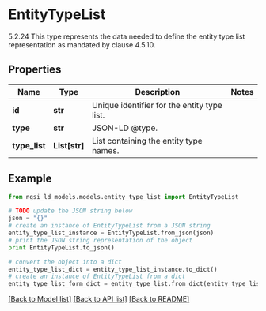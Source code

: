 # EntityTypeList

5.2.24 This type represents the data needed to define the entity type list representation as mandated by clause 4.5.10. 

## Properties

Name | Type | Description | Notes
------------ | ------------- | ------------- | -------------
**id** | **str** | Unique identifier for the entity type list.  | 
**type** | **str** | JSON-LD @type.  | 
**type_list** | **List[str]** | List containing the entity type names.  | 

## Example

```python
from ngsi_ld_models.models.entity_type_list import EntityTypeList

# TODO update the JSON string below
json = "{}"
# create an instance of EntityTypeList from a JSON string
entity_type_list_instance = EntityTypeList.from_json(json)
# print the JSON string representation of the object
print EntityTypeList.to_json()

# convert the object into a dict
entity_type_list_dict = entity_type_list_instance.to_dict()
# create an instance of EntityTypeList from a dict
entity_type_list_form_dict = entity_type_list.from_dict(entity_type_list_dict)
```
[[Back to Model list]](../README.md#documentation-for-models) [[Back to API list]](../README.md#documentation-for-api-endpoints) [[Back to README]](../README.md)


